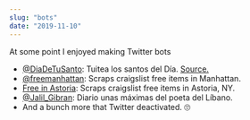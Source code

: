 ```yaml
---
slug: "bots"
date: "2019-11-10"
---     
```

At some point I enjoyed making Twitter bots
        
* [@DiaDeTuSanto](https://twitter.com/DiaDeTuSanto): Tuitea los santos del Día. [Source.](https://github.com/elneto/santos)
* [@freemanhattan](https://twitter.com/freemanhattan): Scraps craigslist free items in Manhattan.
* [Free in Astoria](https://twitter.com/free_stof): Scraps craigslist free items in Astoria, NY.
* [@Jalil_Gibran](https://twitter.com/Jalil_Gibran): Diario unas máximas del poeta del Líbano.
* And a bunch more that Twitter deactivated. 🙄   